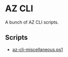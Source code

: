 # AZ CLI
A bunch of AZ CLI scripts.

## Scripts
- [az-cli-miscellaneous.ps1](./az-cli-miscellaneous.ps1)

